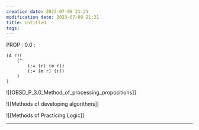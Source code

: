```yaml
---
creation date: 2023-07-08 21:21
modification date: 2023-07-08 21:21
title: Untitled
tags:
---
```

PROP : 0.0 :  
```
(A r)(
	(^
		(:= (r) (m r))
		(:= (m r) (r))
	)
)
```

![[OBSD_P_3.0_Method_of_processing_propositions]]

![[Methods of developing algorithms]]

![[Methods of Practicing Logic]]

---
[^1]:: [[Main Equipment Specification]]
